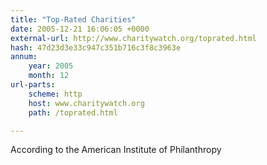 ```yaml
---
title: "Top-Rated Charities"
date: 2005-12-21 16:06:05 +0000
external-url: http://www.charitywatch.org/toprated.html
hash: 47d23d3e33c947c351b716c3f8c3963e
annum:
    year: 2005
    month: 12
url-parts:
    scheme: http
    host: www.charitywatch.org
    path: /toprated.html

---
```


According to the American Institute of Philanthropy
